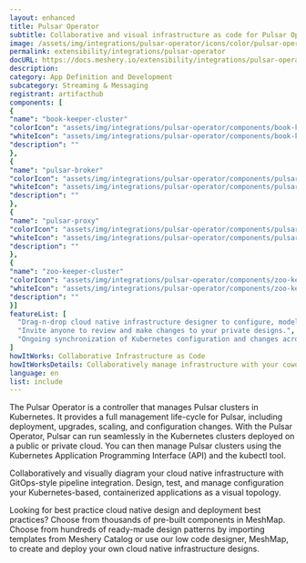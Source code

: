 ```yaml
---
layout: enhanced
title: Pulsar Operator
subtitle: Collaborative and visual infrastructure as code for Pulsar Operator
image: /assets/img/integrations/pulsar-operator/icons/color/pulsar-operator-color.svg
permalink: extensibility/integrations/pulsar-operator
docURL: https://docs.meshery.io/extensibility/integrations/pulsar-operator
description: 
category: App Definition and Development
subcategory: Streaming & Messaging
registrant: artifacthub
components: [
{
"name": "book-keeper-cluster"
"colorIcon": "assets/img/integrations/pulsar-operator/components/book-keeper-cluster/icons/color/book-keeper-cluster-color.svg"
"whiteIcon": "assets/img/integrations/pulsar-operator/components/book-keeper-cluster/icons/white/book-keeper-cluster-white.svg"
"description": ""
},
{
"name": "pulsar-broker"
"colorIcon": "assets/img/integrations/pulsar-operator/components/pulsar-broker/icons/color/pulsar-broker-color.svg"
"whiteIcon": "assets/img/integrations/pulsar-operator/components/pulsar-broker/icons/white/pulsar-broker-white.svg"
"description": ""
},
{
"name": "pulsar-proxy"
"colorIcon": "assets/img/integrations/pulsar-operator/components/pulsar-proxy/icons/color/pulsar-proxy-color.svg"
"whiteIcon": "assets/img/integrations/pulsar-operator/components/pulsar-proxy/icons/white/pulsar-proxy-white.svg"
"description": ""
},
{
"name": "zoo-keeper-cluster"
"colorIcon": "assets/img/integrations/pulsar-operator/components/zoo-keeper-cluster/icons/color/zoo-keeper-cluster-color.svg"
"whiteIcon": "assets/img/integrations/pulsar-operator/components/zoo-keeper-cluster/icons/white/zoo-keeper-cluster-white.svg"
"description": ""
}]
featureList: [
  "Drag-n-drop cloud native infrastructure designer to configure, model, and deploy your workloads.",
  "Invite anyone to review and make changes to your private designs.",
  "Ongoing synchronization of Kubernetes configuration and changes across any number of clusters."
]
howItWorks: Collaborative Infrastructure as Code
howItWorksDetails: Collaboratively manage infrastructure with your coworkers synchronously sharing the same designs.
language: en
list: include
---
```

<p>
The Pulsar Operator is a controller that manages Pulsar clusters in Kubernetes. It provides a full management life-cycle for Pulsar, including deployment, upgrades, scaling, and configuration changes. With the Pulsar Operator, Pulsar can run seamlessly in the Kubernetes clusters deployed on a public or private cloud. You can then manage Pulsar clusters using the Kubernetes Application Programming Interface (API) and the kubectl tool.
</p>
<p>
    Collaboratively and visually diagram your cloud native infrastructure with GitOps-style pipeline integration. Design, test, and manage configuration your Kubernetes-based, containerized applications as a visual topology.
</p>
<p>
    Looking for best practice cloud native design and deployment best practices? Choose from thousands of pre-built components in MeshMap. Choose from hundreds of ready-made design patterns by importing templates from Meshery Catalog or use our low code designer, MeshMap, to create and deploy your own cloud native infrastructure designs.
</p>
